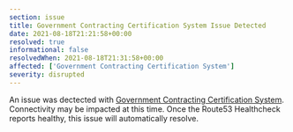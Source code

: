 ```yaml
---
section: issue
title: Government Contracting Certification System Issue Detected
date: 2021-08-18T21:21:58+00:00
resolved: true
informational: false
resolvedWhen: 2021-08-18T21:31:58+00:00
affected: ['Government Contracting Certification System']
severity: disrupted
---
```

An issue was dectected with [Government Contracting Certification System](https://certify.sba.gov).  Connectivity may be impacted at this time.  Once the Route53 Healthcheck reports healthy, this issue will automatically resolve.
